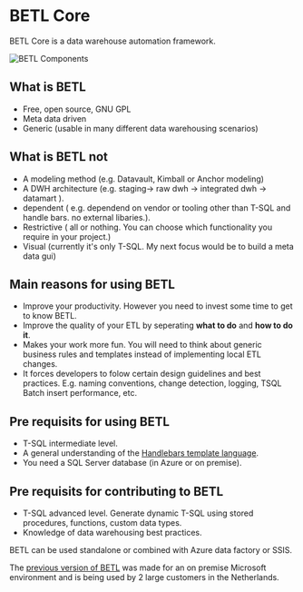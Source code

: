 # BETL Core

BETL Core is a data warehouse automation framework.

![BETL Components](https://github.com/basvdberg/BETL-Core/blob/main/image/betl_overview.png)

## What is BETL
* Free, open source, GNU GPL
* Meta data driven
* Generic (usable in many different data warehousing scenarios)

## What is BETL not
* A modeling method (e.g. Datavault, Kimball or Anchor modeling)
* A DWH architecture (e.g. staging-> raw dwh -> integrated dwh -> datamart ). 
* dependent ( e.g. dependend on vendor or tooling other than T-SQL and handle bars. no external libaries.). 
* Restrictive ( all or nothing. You can choose which functionality you require in your project.)
* Visual (currently it's only T-SQL. My next focus would be to build a meta data gui)

## Main reasons for using BETL
 * Improve your productivity. However you need to invest some time to get to know BETL. 
 * Improve the quality of your ETL by seperating **what to do** and **how to do it**. 
 * Makes your work more fun. You will need to think about generic business rules and templates instead of implementing local ETL changes. 
 * It forces developers to folow certain design guidelines and best practices. E.g. naming conventions, change detection, logging, TSQL Batch insert performance, etc.

## Pre requisits for **using** BETL
 * T-SQL intermediate level. 
 * A general understanding of the [Handlebars template language](https://handlebarsjs.com/).
 * You need a SQL Server database (in Azure or on premise). 
 
## Pre requisits for **contributing** to BETL
 * T-SQL advanced level. Generate dynamic T-SQL using stored procedures, functions, custom data types. 
 * Knowledge of data warehousing best practices.

BETL can be used standalone or combined with Azure data factory or SSIS. 

The [previous version of BETL](https://github.com/basvdberg/BETL) was made for an on premise Microsoft environment and is being used by 2 large customers in the Netherlands. 
